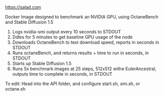 https://salad.com

Docker Image designed to benchmark an NVIDIA GPU, using OctaneBench and Stable Diffusion 1.5

1. Logs nvidia-smi output every 10 seconds to STDOUT
2. Ddles for 5 minutes to get baseline GPU usage of the node
3. Downloads OctaneBench to test download speed, reports in seconds in STDOUT
4. Runs octaneBench, and returns results + time to run in seconds, in STDOUT
5. Starts up Stable Diffusion 1.5
6. Runs 5x benchmark images at 25 steps, 512x512 withe EulerAncestral, outputs time to complete in seconds, in STDOUT


To edit: Head into the API folder, and configure start.sh, smi.sh, or octane.sh
